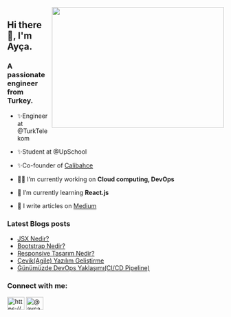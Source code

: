 <img src="https://media.giphy.com/media/ny7UCd6JETnmE/giphy.gif" align="right" width="400" height="280" >
<h2 >Hi there 👋, I'm Ayça.</h2>
<h3 >A passionate engineer from Turkey.</h3>

 
  - ✨Engineer at @TurkTelekom  
  - ✨Student at @UpSchool       
  - ✨Co-founder of [Calibahce](https://calibahce.com/)   



- 👨‍💻 I’m currently working on **Cloud computing, DevOps**
- 🌱  I’m currently learning **React.js**
- 📝 I write articles on [Medium](https://aycaakcay.medium.com/) 



### Latest Blogs posts
<!-- BLOG-POST-LIST:START -->
- [JSX Nedir?](https://aycaakcay.medium.com/jsx-nedir-7f014fabe31e?source=rss-7b35a05877bf------2)
- [Bootstrap Nedir?](https://aycaakcay.medium.com/bootstrap-nedir-b183e8274cd8?source=rss-7b35a05877bf------2)
- [Responsive Tasarım Nedir?](https://aycaakcay.medium.com/responsive-tasar%C4%B1m-nedir-3c9b789967ad?source=rss-7b35a05877bf------2)
- [Çevik&lpar;Agile&rpar; Yazılım Geliştirme](https://aycaakcay.medium.com/%C3%A7evik-agile-yaz%C4%B1l%C4%B1m-geli%C5%9Ftirme-7cbcb97c32eb?source=rss-7b35a05877bf------2)
- [Günümüzde DevOps Yaklaşımı&lpar;CI/CD Pipeline&rpar;](https://medium.com/t%C3%BCrk-telekom-bulut-teknolojileri/g%C3%BCn%C3%BCm%C3%BCzde-devops-yakla%C5%9F%C4%B1m%C4%B1-ci-cd-pipeline-bbbc32d1fdb6?source=rss-7b35a05877bf------2)
<!-- BLOG-POST-LIST:END -->

<h3 align="left">Connect with me:</h3>
<p align="left">
<a href="https://linkedin.com/in/https://www.linkedin.com/in/ayca-akcay/" target="blank"><img align="center" src="https://raw.githubusercontent.com/rahuldkjain/github-profile-readme-generator/master/src/images/icons/Social/linked-in-alt.svg" alt="https://www.linkedin.com/in/ayca-akcay/" height="30" width="40" /></a>
<a href="https://medium.com/@aycaakcay" target="blank"><img align="center" src="https://raw.githubusercontent.com/rahuldkjain/github-profile-readme-generator/master/src/images/icons/Social/medium.svg" alt="@aycaakcay" height="30" width="40" /></a>
</p>




<!--
**aycakcayy/aycakcayy** is a ✨ _special_ ✨ repository because its `README.md` (this file) appears on your GitHub profile.

